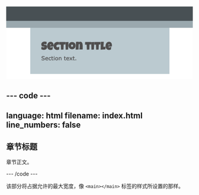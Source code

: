 ![全宽部分。](images/full-width-section.png)

## --- code ---

language: html
filename: index.html
line_numbers: false
--------------------------------------------------------

<section class="wrap">
    <h2>章节标题</h2>
    <p>章节正文。</p>
</section>

\--- /code ---

该部分将占据允许的最大宽度，像 `<main></main>` 标签的样式所设置的那样。